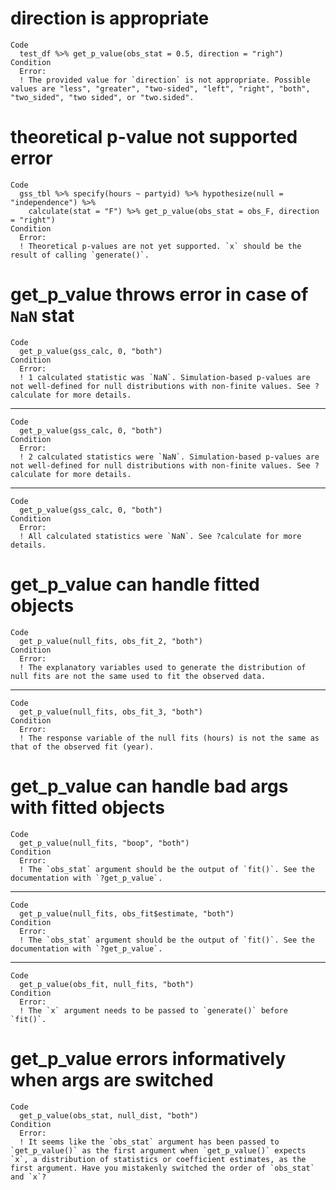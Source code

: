 # direction is appropriate

    Code
      test_df %>% get_p_value(obs_stat = 0.5, direction = "righ")
    Condition
      Error:
      ! The provided value for `direction` is not appropriate. Possible values are "less", "greater", "two-sided", "left", "right", "both", "two_sided", "two sided", or "two.sided".

# theoretical p-value not supported error

    Code
      gss_tbl %>% specify(hours ~ partyid) %>% hypothesize(null = "independence") %>%
        calculate(stat = "F") %>% get_p_value(obs_stat = obs_F, direction = "right")
    Condition
      Error:
      ! Theoretical p-values are not yet supported. `x` should be the result of calling `generate()`.

# get_p_value throws error in case of `NaN` stat

    Code
      get_p_value(gss_calc, 0, "both")
    Condition
      Error:
      ! 1 calculated statistic was `NaN`. Simulation-based p-values are not well-defined for null distributions with non-finite values. See ?calculate for more details.

---

    Code
      get_p_value(gss_calc, 0, "both")
    Condition
      Error:
      ! 2 calculated statistics were `NaN`. Simulation-based p-values are not well-defined for null distributions with non-finite values. See ?calculate for more details.

---

    Code
      get_p_value(gss_calc, 0, "both")
    Condition
      Error:
      ! All calculated statistics were `NaN`. See ?calculate for more details.

# get_p_value can handle fitted objects

    Code
      get_p_value(null_fits, obs_fit_2, "both")
    Condition
      Error:
      ! The explanatory variables used to generate the distribution of null fits are not the same used to fit the observed data.

---

    Code
      get_p_value(null_fits, obs_fit_3, "both")
    Condition
      Error:
      ! The response variable of the null fits (hours) is not the same as that of the observed fit (year).

# get_p_value can handle bad args with fitted objects

    Code
      get_p_value(null_fits, "boop", "both")
    Condition
      Error:
      ! The `obs_stat` argument should be the output of `fit()`. See the documentation with `?get_p_value`.

---

    Code
      get_p_value(null_fits, obs_fit$estimate, "both")
    Condition
      Error:
      ! The `obs_stat` argument should be the output of `fit()`. See the documentation with `?get_p_value`.

---

    Code
      get_p_value(obs_fit, null_fits, "both")
    Condition
      Error:
      ! The `x` argument needs to be passed to `generate()` before `fit()`.

# get_p_value errors informatively when args are switched

    Code
      get_p_value(obs_stat, null_dist, "both")
    Condition
      Error:
      ! It seems like the `obs_stat` argument has been passed to `get_p_value()` as the first argument when `get_p_value()` expects `x`, a distribution of statistics or coefficient estimates, as the first argument. Have you mistakenly switched the order of `obs_stat` and `x`?

